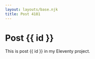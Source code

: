 ```yaml
---
layout: layouts/base.njk
title: Post 4181
---
```


# Post {{ id }}

This is post {{ id }} in my Eleventy project.
